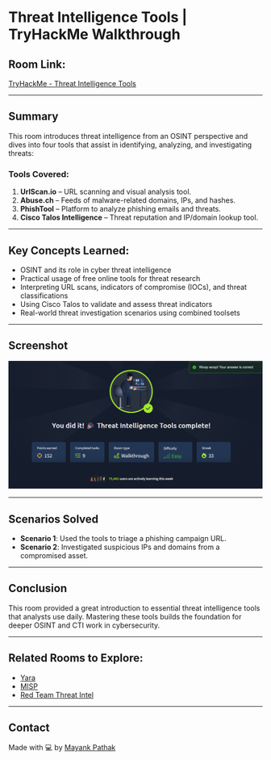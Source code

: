 # Threat Intelligence Tools | TryHackMe Walkthrough

## Room Link:
[TryHackMe - Threat Intelligence Tools](https://tryhackme.com/room/threatintelligencetools)

---

## Summary

This room introduces threat intelligence from an OSINT perspective and dives into four tools that assist in identifying, analyzing, and investigating threats:

### Tools Covered:
1. **UrlScan.io** – URL scanning and visual analysis tool.
2. **Abuse.ch** – Feeds of malware-related domains, IPs, and hashes.
3. **PhishTool** – Platform to analyze phishing emails and threats.
4. **Cisco Talos Intelligence** – Threat reputation and IP/domain lookup tool.

---

## Key Concepts Learned:

- OSINT and its role in cyber threat intelligence
- Practical usage of free online tools for threat research
- Interpreting URL scans, indicators of compromise (IOCs), and threat classifications
- Using Cisco Talos to validate and assess threat indicators
- Real-world threat investigation scenarios using combined toolsets

---

## Screenshot
![Room Completion](https://github.com/MayankQuery/tryhackme-writeups/blob/main/threat-intelligence-tools/images/threat-intelligence-tools-completion.png)

---

## Scenarios Solved

- **Scenario 1**: Used the tools to triage a phishing campaign URL.
- **Scenario 2**: Investigated suspicious IPs and domains from a compromised asset.

---

## Conclusion

This room provided a great introduction to essential threat intelligence tools that analysts use daily. Mastering these tools builds the foundation for deeper OSINT and CTI work in cybersecurity.

---

## Related Rooms to Explore:
- [Yara](https://tryhackme.com/room/yara)
- [MISP](https://tryhackme.com/room/misp)
- [Red Team Threat Intel](https://tryhackme.com/room/redteamintel)

---

## Contact

Made with 💻 by [Mayank Pathak](https://github.com/MayankQuery)

